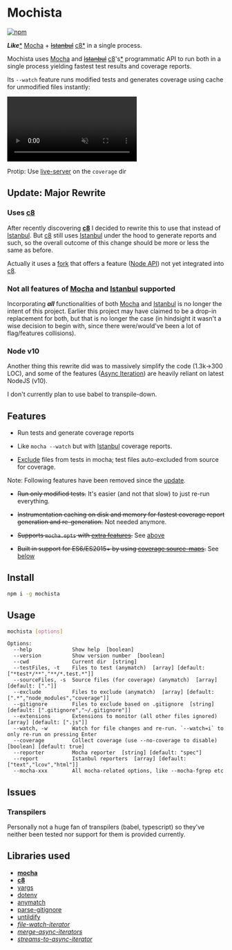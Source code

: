 
# Mochista
[![npm](https://img.shields.io/npm/v/mochista.svg)](https://www.npmjs.com/package/mochista)

***Like***[\*](#not-all) [Mocha] + ~~[Istanbul]~~ [c8*](#uses-c8) in a single process.

Mochista uses [Mocha] and ~~[Istanbul]~~ [c8]'s[*][c8-fork] programmatic API to run both in a single process yielding fastest test results and coverage reports.

[c8-fork]: #c8-fork

Its `--watch` feature runs modified tests and generates coverage using cache for unmodified files instantly:

<a href="https://gfycat.com/IdleSoreHammerheadshark">
<video muted autoplay loop>
<source src="https://giant.gfycat.com/IdleSoreHammerheadshark.mp4"/>
<img src="https://thumbs.gfycat.com/IdleSoreHammerheadshark-size_restricted.gif">
</video>
</a>

<!-- [![][scr_gif]][scr_ext] -->

[scr_mp4]: https://giant.gfycat.com/IdleSoreHammerheadshark.mp4
[scr_gif]: https://thumbs.gfycat.com/IdleSoreHammerheadshark-size_restricted.gif
[scr_ext]: https://gfycat.com/IdleSoreHammerheadshark

Protip: Use [live-server] on the `coverage` dir

[live-server]: https://github.com/tapio/live-server

## Update: Major Rewrite

### Uses [c8]

After recently discovering **[c8]** I decided to rewrite this to use that  instead of [Istanbul]. But [c8] still uses [Istanbul] under the hood to generate reports and such, so the overall outcome of this change should be more or less the same as before.

[c8]: https://github.com/bcoe/c8

<a id="c8-fork"></a> Actually it uses a [fork][laggingreflex/c8] that offers a feature ([Node API][c8/pull/19]) not yet integrated into [c8].

[laggingreflex/c8]: https://github.com/laggingreflex/c8
[c8/pull/19]: https://github.com/bcoe/c8/pull/19

### <a id="not-all"></a> Not all features of [Mocha] and [Istanbul] supported

Incorporating ***all*** functionalities of both [Mocha] and [Istanbul] is no longer the intent of this project. Earlier this project may have claimed to be a drop-in replacement for both, but that is no longer the case (in hindsight it wasn't a wise decision to begin with, since there were/would've been a lot of flag/features collisions).

### Node v10

Another thing this rewrite did was to massively simplify the code (1.3k->300 LOC), and some of the features ([Async Iteration]) are heavily reliant on latest NodeJS (v10).

I don't currently plan to use babel to transpile-down.

[Async Iteration]: https://github.com/tc39/proposal-async-iteration


## Features

* Run tests and generate coverage reports

* Like `mocha --watch` but with [Istanbul] coverage reports.

* [Exclude](#excludes) files from tests in mocha; test files auto-excluded from source for coverage.

Note: Following features have been removed since the [update](#update-major-rewrite).

* ~~Run only modified tests.~~
It's easier (and not that slow) to just re-run everything.

* ~~Instrumentation caching on disk and memory for fastest coverage report generation and re-generation.~~
Not needed anymore.

* ~~Supports `mocha.opts` with [extra features](#multiline-mochaopts).~~
See [above](#not-all)

* ~~Built in support for ES6/ES2015+ by using [coverage source-maps][istanbul-lib-source-maps].~~
See [below](#transpilers)

## Install
```sh
npm i -g mochista
```
## Usage
```sh
mochista [options]
```
```
Options:
  --help             Show help  [boolean]
  --version          Show version number  [boolean]
  --cwd              Current dir  [string]
  --testFiles, -t    Files to test (anymatch)  [array] [default: ["*test*/**","**/*.test.*"]]
  --sourceFiles, -s  Source files (for coverage) (anymatch)  [array] [default: ["."]]
  --exclude          Files to exclude (anymatch)  [array] [default: [".*","node_modules","coverage"]]
  --gitignore        Files to exclude based on .gitignore  [string] [default: [".gitignore","~/.gitignore"]]
  --extensions       Extensions to monitor (all other files ignored)  [array] [default: [".js"]]
  --watch, -w        Watch for file changes and re-run. `--watch=i` to only re-run on pressing Enter
  --coverage         Collect coverage (use --no-coverage to disable)  [boolean] [default: true]
  --reporter         Mocha reporter  [string] [default: "spec"]
  --report           Istanbul reporters  [array] [default: ["text","lcov","html"]]
  --mocha-xxx        All mocha-related options, like --mocha-fgrep etc
```

## Issues

### Transpilers

Personally not a huge fan of transpilers (babel, typescript) so they've neither been tested nor support for them is provided currently.

[scr]: misc/scr.gif

[mocha]: http://mochajs.org
[istanbul]: https://istanbul.js.org
[nyc]: https://github.com/istanbuljs/nyc
[babel-istanbul]: https://github.com/jmcriffey/babel-istanbul
[istanbul-lib-source-maps]: https://github.com/istanbuljs/istanbul-lib-source-maps
[chokidar]: https://github.com/paulmillr/chokidar
[chokidar#561]: https://github.com/paulmillr/chokidar/issues/561
[chokidar#449]: https://github.com/paulmillr/chokidar/issues/449
[watch]: https://github.com/mochajs/mocha/search?q=watch&type=issues
[exclude files]: https://github.com/mochajs/mocha/search?q=exclude+files&type=issues

[mocha-istanbul]: https://github.com/arikon/mocha-istanbul
[mocha-lcov-reporter]: https://github.com/StevenLooman/mocha-lcov-reporter

[babel-plugin-istanbul]: https://github.com/istanbuljs/babel-plugin-istanbul

[pita]: http://www.urbandictionary.com/define.php?term=pita


## Libraries used

* **[mocha]**
* **[c8]**
* [yargs]
* [dotenv]
* [anymatch]
* [parse-gitignore]
* [untildify]
* *[file-watch-iterator]*
* *[merge-async-iterators]*
* *[streams-to-async-iterator]*

[file-watch-iterator]: https://github.com/laggingreflex/file-watch-iterator
[map-better]: https://github.com/laggingreflex/map-better
[merge-async-iterators]: https://github.com/laggingreflex/merge-async-iterators
[streams-to-async-iterator]: https://github.com/laggingreflex/streams-to-async-iterator
[yargs]: https://github.com/yargs/yargs
[anymatch]: https://github.com/micromatch/anymatch
[parse-gitignore]: https://github.com/jonschlinkert/parse-gitignore
[untildify]: https://github.com/sindresorhus/untildify
[dotenv]: https://github.com/motdotla/dotenv
